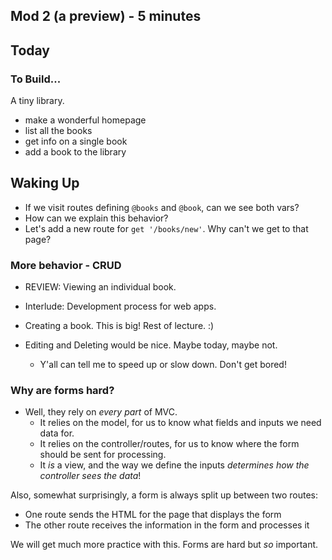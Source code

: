 ## Mod 2 (a preview) - 5 minutes

## Today

### To Build...

A tiny library.

* make a wonderful homepage
* list all the books
* get info on a single book
* add a book to the library

## Waking Up

* If we visit routes defining `@books` and `@book`, can we see both vars?
* How can we explain this behavior?
* Let's add a new route for `get '/books/new'`. Why can't we get to that page?

### More behavior - CRUD

* REVIEW: Viewing an individual book.

* Interlude: Development process for web apps.

* Creating a book. This is big! Rest of lecture. :)
* Editing and Deleting would be nice. Maybe today, maybe not.
  * Y'all can tell me to speed up or slow down. Don't get bored!


### Why are forms hard?

* Well, they rely on _every part_ of MVC.
  * It relies on the model, for us to know what fields and inputs we need data for.
  * It relies on the controller/routes, for us to know where the form should be sent for processing.
  * It _is_ a view, and the way we define the inputs *determines how the controller sees the data*!

Also, somewhat surprisingly, a form is always split up between two routes:
  * One route sends the HTML for the page that displays the form
  * The other route receives the information in the form and processes it

We will get much more practice with this. Forms are hard but _so_ important.
